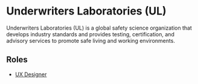 # Underwriters Laboratories (UL)

Underwriters Laboratories (UL) is a global safety science organization that develops industry standards and provides testing, certification, and advisory services to promote safe living and working environments.

## Roles

- [UX Designer](../roles/2024_11_UL_UX_DESIGNER.md)
